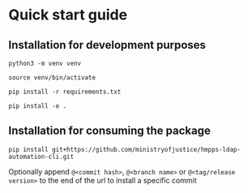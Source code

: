 # Quick start guide

## Installation for development purposes

`python3 -m venv venv`

`source venv/bin/activate`

`pip install -r requirements.txt`

`pip install -e .`

## Installation for consuming the package

`pip install git+https://github.com/ministryofjustice/hmpps-ldap-automation-cli.git`

Optionally append `@<commit hash>`, `@<branch name>` or `@<tag/release version>` to the end of the url to install a specific commit